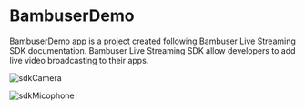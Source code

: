 # BambuserDemo
BambuserDemo app is a project created following Bambuser Live Streaming SDK documentation. Bambuser Live Streaming SDK  allow developers to add live video broadcasting to their apps.

![sdkCamera](https://user-images.githubusercontent.com/24234259/102548447-abfac380-4088-11eb-91f9-67b4eb8a894a.PNG)


![sdkMicophone](https://user-images.githubusercontent.com/24234259/102548608-e82e2400-4088-11eb-90c7-84ac45098388.PNG)

